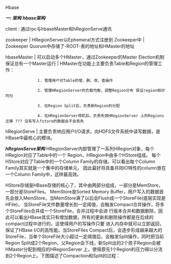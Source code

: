 Hbase

_**一: 架构**_
_**hbase架构**_

 client : 通过rpc与hbaseMaster和hRegionServe通讯
       
              
              
 zookeeper    | HRegionServer以Ephemeral方式注册到 Zookeeper中
              | Zookeeper Quorum中存储了-ROOT-表的地址和HMaster的地址
       
  
                       
 hbaseMaster  | 可以启动多个HMaster，通过Zookeeper的Master Election机制保证总有一个Master运行
              | HMaster在功能上主要负责Table和Region的管理工作：
                          
                  1. 管理用户对Table的增、删、改、查操作
                  
                  2. 管理HRegionServer的负载均衡，调整Region分布 保证region相对均匀
                  
                  3. 在Region Split后，负责新Region的分配
                  
                  4. 在HRegionServer停机后，负责失效HRegionServer 上的Regions迁移 ??? 没有写入fstore的数据会不会丢失
       
hRegionServe  | 主要负责响应用户I/O请求，向HDFS文件系统中读写数据，是HBase中最核心的模块。


_**hRegionServe架构**_
HRegionServer内部管理了一系列HRegion对象，每个HRegion对应了Table中的一个 Region，HRegion中由多个HStore组成。
每个HStore对应了Table中的一个Column Family的存储，可以看出每个Column Family其实就是一个集中的存储单元，
因此最好将具备共同IO特性的column放在一个Column Family中，这样最高效。

HStore存储是HBase存储的核心了，其中由两部分组成，一部分是MemStore，一部分是StoreFiles。 MemStore是Sorted Memory Buffer，用户写入的数据首先会放入MemStore，当MemStore满了以后会Flush成一个StoreFile(底层实现是HFile)， 当StoreFile文件数量增长到一定阈值，会触发Compact合并操作，将多个StoreFiles合并成一个StoreFile，合并过程中会进 行版本合并和数据删除，因此可以看出HBase其实只有增加数据，所有的更新和删除操作都是在后续的compact过程中进行的，这使得用户的写操作只要 进入内存中就可以立即返回，保证了HBase I/O的高性能。当StoreFiles Compact后，会逐步形成越来越大的StoreFile，当单个StoreFile大小超过一定阈值后，会触发Split操作，同时把当前 Region Split成2个Region，父Region会下线，新Split出的2个孩子Region会被HMaster分配到相应的HRegionServer 上，使得原先1个Region的压力得以分流到2个Region上。下图描述了Compaction和Split的过程：


